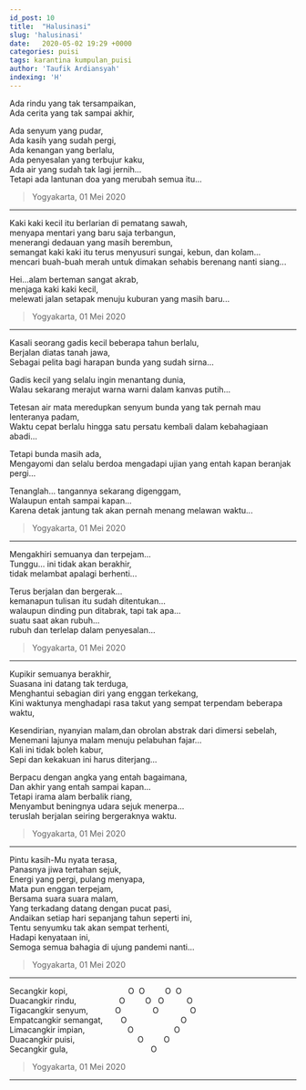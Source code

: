 ```yaml
---
id_post: 10
title:  "Halusinasi"
slug: 'halusinasi'
date:   2020-05-02 19:29 +0000
categories: puisi
tags: karantina kumpulan_puisi
author: 'Taufik Ardiansyah'
indexing: 'H'
---
```


Ada rindu yang tak tersampaikan,  
Ada cerita yang tak sampai akhir,  

Ada senyum yang pudar,  
Ada kasih yang sudah pergi,  
Ada kenangan yang berlalu,  
Ada penyesalan yang terbujur kaku,  
Ada air yang sudah tak lagi jernih...  
Tetapi ada lantunan doa yang merubah semua itu...

>Yogyakarta, 01 Mei 2020
<hr>

Kaki kaki kecil itu berlarian di pematang sawah,  
menyapa mentari yang baru saja terbangun,  
menerangi dedauan yang masih berembun,  
semangat kaki kaki itu terus menyusuri sungai, kebun, dan kolam...  
mencari buah-buah merah untuk dimakan sehabis berenang nanti siang...  

Hei...alam berteman sangat akrab,  
menjaga kaki kaki kecil,  
melewati jalan setapak menuju kuburan yang masih baru...

>Yogyakarta, 01 Mei 2020
<hr>

Kasali seorang gadis kecil beberapa tahun berlalu,  
Berjalan diatas tanah jawa,  
Sebagai pelita bagi harapan bunda yang sudah sirna...

Gadis kecil yang selalu ingin menantang dunia,  
Walau sekarang merajut warna warni dalam kanvas putih...

Tetesan air mata meredupkan senyum bunda yang tak pernah mau lenteranya padam,  
Waktu cepat berlalu hingga satu persatu kembali dalam kebahagiaan abadi...

Tetapi bunda masih ada,  
Mengayomi dan selalu berdoa mengadapi ujian yang entah kapan beranjak pergi...

Tenanglah... tangannya sekarang digenggam,  
Walaupun entah sampai kapan...  
Karena detak jantung tak akan pernah menang melawan waktu...  

>Yogyakarta, 01 Mei 2020
<hr>

Mengakhiri semuanya dan terpejam...  
Tunggu... ini tidak akan berakhir,  
tidak melambat apalagi berhenti...

Terus berjalan dan bergerak...  
kemanapun tulisan itu sudah ditentukan...  
walaupun dinding pun ditabrak, tapi tak apa...  
suatu saat akan rubuh...  
rubuh dan terlelap dalam penyesalan...  

>Yogyakarta, 01 Mei 2020
<hr>

Kupikir semuanya berakhir,  
Suasana ini datang tak terduga,  
Menghantui sebagian diri yang enggan terkekang,  
Kini waktunya menghadapi rasa takut yang sempat terpendam beberapa waktu,  

Kesendirian, nyanyian malam,dan obrolan abstrak dari dimersi sebelah,  
Menemani lajunya malam menuju pelabuhan fajar...  
Kali ini tidak boleh kabur,  
Sepi dan kekakuan ini harus diterjang...

Berpacu dengan angka yang entah bagaimana,  
Dan akhir yang entah sampai kapan...  
Tetapi irama alam berbalik riang,  
Menyambut beningnya udara sejuk menerpa...  
teruslah berjalan seiring bergeraknya waktu.

>Yogyakarta, 01 Mei 2020
<hr>

Pintu kasih-Mu nyata terasa,  
Panasnya jiwa tertahan sejuk,  
Energi yang pergi, pulang menyapa,  
Mata pun enggan terpejam,  
Bersama suara suara malam,  
Yang terkadang datang dengan pucat pasi,  
Andaikan setiap hari sepanjang tahun seperti ini,  
Tentu senyumku tak akan sempat terhenti,  
Hadapi kenyataan ini,  
Semoga semua bahagia di ujung pandemi nanti...

>Yogyakarta, 01 Mei 2020
<hr>

Secangkir kopi,  &nbsp;&nbsp;&nbsp;&nbsp;&nbsp;&nbsp;&nbsp;&nbsp;&nbsp;&nbsp;&nbsp;&nbsp;&nbsp;&nbsp;&nbsp;&nbsp;&nbsp;&nbsp;&nbsp;&nbsp;&nbsp;&nbsp;&nbsp;&nbsp;&nbsp;&nbsp;O&nbsp;&nbsp;O&nbsp;&nbsp;&nbsp;&nbsp;&nbsp;&nbsp;&nbsp;&nbsp;&nbsp;O&nbsp;&nbsp;O  
Duacangkir rindu, &nbsp;&nbsp;&nbsp;&nbsp;&nbsp;&nbsp;&nbsp;&nbsp;&nbsp;&nbsp;&nbsp;&nbsp;&nbsp;&nbsp;&nbsp;&nbsp;&nbsp;&nbsp;O&nbsp;&nbsp;&nbsp;&nbsp;&nbsp;&nbsp;&nbsp;&nbsp;&nbsp;O&nbsp;&nbsp;&nbsp;O&nbsp;&nbsp;&nbsp;&nbsp;&nbsp;&nbsp;&nbsp;&nbsp;&nbsp;&nbsp;O  
Tigacangkir senyum,&nbsp;&nbsp;&nbsp;&nbsp;&nbsp;&nbsp;&nbsp;&nbsp;&nbsp;&nbsp;&nbsp;&nbsp;O&nbsp;&nbsp;&nbsp;&nbsp;&nbsp;&nbsp;&nbsp;&nbsp;&nbsp;&nbsp;&nbsp;&nbsp;&nbsp;&nbsp;O&nbsp;&nbsp;&nbsp;&nbsp;&nbsp;&nbsp;&nbsp;&nbsp;&nbsp;&nbsp;&nbsp;&nbsp;&nbsp;&nbsp;O  
Empatcangkir semangat,&nbsp;&nbsp;&nbsp;&nbsp;&nbsp;&nbsp;&nbsp;&nbsp;O&nbsp;&nbsp;&nbsp;&nbsp;&nbsp;&nbsp;&nbsp;&nbsp;&nbsp;&nbsp;&nbsp;&nbsp;&nbsp;&nbsp;&nbsp;&nbsp;&nbsp;&nbsp;&nbsp;&nbsp;&nbsp;&nbsp;&nbsp;&nbsp;O  
Limacangkir impian,&nbsp;&nbsp;&nbsp;&nbsp;&nbsp;&nbsp;&nbsp;&nbsp;&nbsp;&nbsp;&nbsp;&nbsp;&nbsp;&nbsp;&nbsp;&nbsp;&nbsp;&nbsp;&nbsp;O&nbsp;&nbsp;&nbsp;&nbsp;&nbsp;&nbsp;&nbsp;&nbsp;&nbsp;&nbsp;&nbsp;&nbsp;&nbsp;&nbsp;&nbsp;&nbsp;&nbsp;&nbsp;O  
Duacangkir puisi,&nbsp;&nbsp;&nbsp;&nbsp;&nbsp;&nbsp;&nbsp;&nbsp;&nbsp;&nbsp;&nbsp;&nbsp;&nbsp;&nbsp;&nbsp;&nbsp;&nbsp;&nbsp;&nbsp;&nbsp;&nbsp;&nbsp;&nbsp;&nbsp;&nbsp;&nbsp;&nbsp;&nbsp;O&nbsp;&nbsp;&nbsp;&nbsp;&nbsp;&nbsp;&nbsp;&nbsp;&nbsp;O  
Secangkir gula,&nbsp;&nbsp;&nbsp;&nbsp;&nbsp;&nbsp;&nbsp;&nbsp;&nbsp;&nbsp;&nbsp;&nbsp;&nbsp;&nbsp;&nbsp;&nbsp;&nbsp;&nbsp;&nbsp;&nbsp;&nbsp;&nbsp;&nbsp;&nbsp;&nbsp;&nbsp;&nbsp;&nbsp;&nbsp;&nbsp;&nbsp;&nbsp;&nbsp;&nbsp;&nbsp;&nbsp;&nbsp;O  

>Yogyakarta, 01 Mei 2020
<hr>